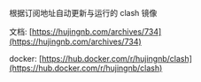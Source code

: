 根据订阅地址自动更新与运行的 clash 镜像

文档: [https://hujingnb.com/archives/734](https://hujingnb.com/archives/734)

docker: [https://hub.docker.com/r/hujingnb/clash](https://hub.docker.com/r/hujingnb/clash)